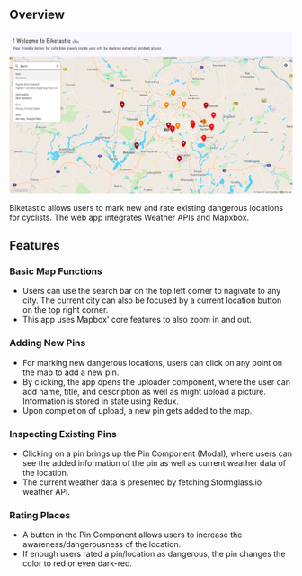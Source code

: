 ## Overview

<img src="/client/public/images/demo.png">

Biketastic allows users to mark new and rate existing dangerous locations for cyclists. The web app integrates Weather APIs and Mapxbox.

## Features

### Basic Map Functions

-   Users can use the search bar on the top left corner to nagivate to any city. The current city can also be focused by a current location button on the top right corner.
-   This app uses Mapbox' core features to also zoom in and out. 

### Adding New Pins

-   For marking new dangerous locations, users can click on any point on the map to add a new pin.
-   By clicking, the app opens the uploader component, where the user can add name, title, and description as well as might upload a picture. Information is stored in state using Redux.
-   Upon completion of upload, a new pin gets added to the map.

### Inspecting Existing Pins 

-   Clicking on a pin brings up the Pin Component (Modal), where users can see the added information of the pin as well as current weather data of the location.
-   The current weather data is presented by fetching Stormglass.io weather API.

### Rating Places 

-   A button in the Pin Component allows users to increase the awareness/dangerousness of the location.
-   If enough users rated a pin/location as dangerous, the pin changes the color to red or even dark-red.
